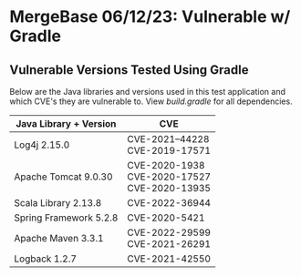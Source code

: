 # MergeBase 06/12/23: Vulnerable w/ Gradle
## Vulnerable Versions Tested Using Gradle
Below are the Java libraries and versions used in this test application and which CVE's they are vulnerable to.
View <i>build.gradle</i> for all dependencies.

| Java Library + Version | CVE        |
|------------------------|------------|
| Log4j 2.15.0           | CVE-2021–44228<br/>CVE-2019-17571 |
| Apache Tomcat 9.0.30         | CVE-2020-1938 <br/>CVE-2020-17527<br/>CVE-2020-13935 |
| Scala Library 2.13.8          | CVE-2022-36944 |
| Spring Framework 5.2.8         | CVE-2020-5421 |
| Apache Maven 3.3.1           | CVE-2022-29599<br/>CVE-2021-26291 |
| Logback 1.2.7         | CVE-2021-42550 |